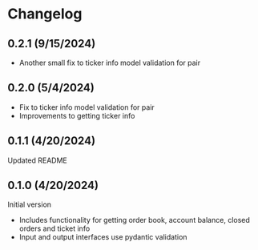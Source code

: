 # Changelog

## 0.2.1 (9/15/2024)

* Another small fix to ticker info model validation for pair

## 0.2.0 (5/4/2024)

* Fix to ticker info model validation for pair
* Improvements to getting ticker info

## 0.1.1 (4/20/2024)

Updated README

## 0.1.0 (4/20/2024)

Initial version

* Includes functionality for getting order book, account balance, closed orders and ticket info
* Input and output interfaces use pydantic validation

